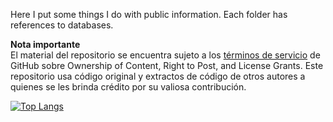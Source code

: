 Here I put some things I do with public information. Each folder has references to databases.

**Nota importante**  
El material del repositorio se encuentra sujeto a los [términos de servicio](https://docs.github.com/en/free-pro-team@latest/github/site-policy/github-terms-of-service#d-user-generated-content) de GitHub sobre Ownership of Content, Right to Post, and License Grants. Este repositorio usa código original y extractos de código de otros autores a quienes se les brinda crédito por su valiosa contribución.

[![Top Langs](https://github-readme-stats.vercel.app/api/top-langs/?username=DRodrigo96)](https://github.com/anuraghazra/github-readme-stats)
